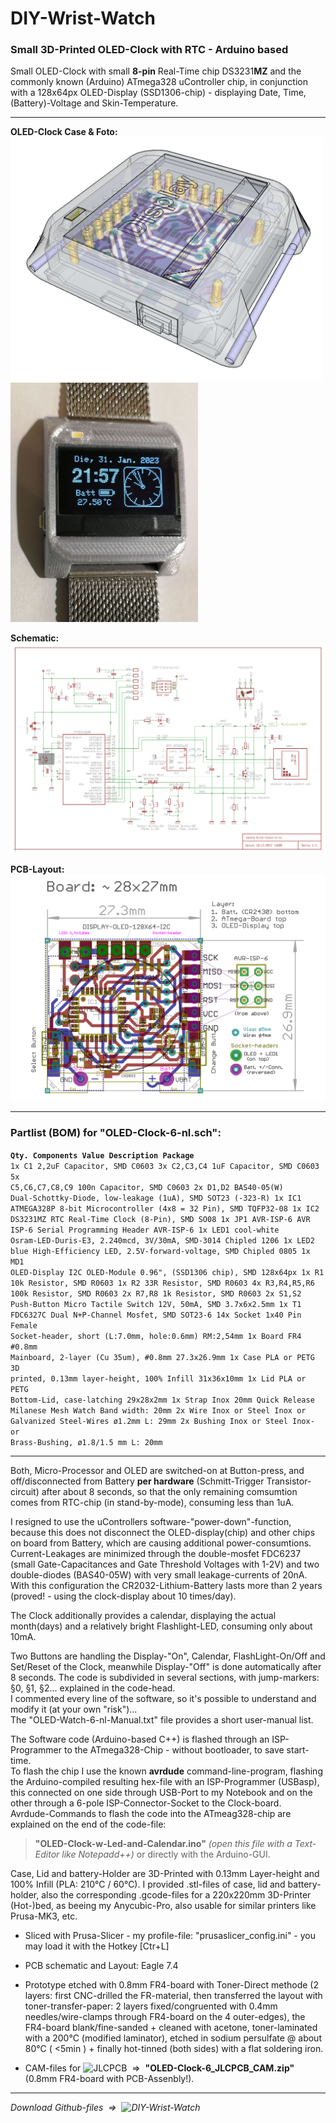 # DIY-Wrist-Watch
### Small 3D-Printed OLED-Clock with RTC - Arduino based

Small OLED-Clock with small **8-pin** Real-Time chip DS3231**MZ** and the commonly known (Arduino) ATmega328 uController chip,
in conjunction with a 128x64px OLED-Display (SSD1306-chip) - displaying Date, Time, (Battery)-Voltage and Skin-Temperature.

----
**OLED-Clock Case & Foto:**  
<img src="https://github.com/nlohr1/DIY-Wrist-Watch/blob/main/OLED-Clock-6-nl_Case.png" width="500"> <img src="https://github.com/nlohr1/DIY-Wrist-Watch/blob/main/OLED-Clock-v6_details.jpg" width="300">  

**Schematic:**  
<img src="https://github.com/nlohr1/DIY-Wrist-Watch/blob/main/OLED-Clock-6-nl-sch.png">  

**PCB-Layout:**  
<img src="https://github.com/nlohr1/DIY-Wrist-Watch/blob/main/OLED-Clock-6-nl-brd.png" width="800">  

----
### Partlist (BOM) for "OLED-Clock-6-nl.sch":  
<b><code>Qty.      Components        Value           Description                                        Package</code></b><code>
1x         C1                2,2uF           Capacitor, SMD                                     C0603
3x         C2,C3,C4          1uF             Capacitor, SMD                                     C0603
5x         C5,C6,C7,C8,C9    100n            Capacitor, SMD                                     C0603
2x         D1,D2             BAS40-05(W)     Dual-Schottky-Diode, low-leakage (1uA), SMD        SOT23 (-323-R)
1x         IC1               ATMEGA328P      8-bit Microcontroller (4x8 = 32 Pin), SMD          TQFP32-08
1x         IC2               DS3231MZ        RTC Real-Time Clock (8-Pin), SMD                   SO08
1x         JP1               AVR-ISP-6       AVR ISP-6 Serial Programming Header                AVR-ISP-6
1x         LED1              cool-white      Osram-LED-Duris-E3, 2.240mcd, 3V/30mA, SMD-3014    Chipled 1206
1x         LED2              blue            High-Efficiency LED, 2.5V-forward-voltage, SMD     Chipled 0805
1x         MD1               OLED-Display    I2C OLED-Module 0.96", (SSD1306 chip), SMD         128x64px
1x         R1                10k             Resistor, SMD                                      R0603
1x         R2                33R             Resistor, SMD                                      R0603
4x         R3,R4,R5,R6       100k            Resistor, SMD                                      R0603
2x         R7,R8             1k              Resistor, SMD                                      R0603
2x         S1,S2             Push-Button     Micro Tactile Switch 12V, 50mA, SMD                3.7x6x2.5mm
1x         T1                FDC6327C        Dual N+P-Channel Mosfet, SMD                       SOT23-6
14x        Socket            1x40 Pin        Female Socket-header, short (L:7.0mm, hole:0.6mm)  RM:2,54mm
1x         Board             FR4 #0.8mm      Mainboard, 2-layer (Cu 35um), #0.8mm               27.3x26.9mm
1x         Case              PLA or PETG     3D printed, 0.13mm layer-height, 100% Infill       31x36x10mm
1x         Lid               PLA or PETG     Bottom-Lid, case-latching                          29x28x2mm
1x         Strap             Inox            20mm Quick Release Milanese Mesh Watch Band        width: 20mm
2x         Wire              Inox or Steel   Inox or Galvanized Steel-Wires ø1.2mm              L: 29mm
2x         Bushing           Inox or Steel   Inox- or Brass-Bushing, ø1.8/1.5 mm                L: 20mm
</code>   

----
Both, Micro-Processor and OLED are switched-on at Button-press, and off/disconnected from Battery **per hardware** (Schmitt-Trigger Transistor-circuit) after about 8 seconds, so that the only remaining comsumtion comes from RTC-chip (in stand-by-mode), consuming less than 1uA.  

I resigned to use the uControllers software-"power-down"-function, because this does not disconnect the OLED-display(chip) and other chips on board from Battery, which are causing additional power-consumtions.  
Current-Leakages are minimized through the double-mosfet FDC6237 (small Gate-Capacitances and Gate Threshold Voltages with 1-2V) and two double-diodes (BAS40-05W) with very small leakage-currents of 20nA.  
With this configuration the CR2032-Lithium-Battery lasts more than 2 years (proved! - using the clock-display about 10 times/day).

The Clock additionally provides a calendar, displaying the actual month(days) and a relatively bright Flashlight-LED, consuming only about 10mA.

Two Buttons are handling the Display-"On", Calendar, FlashLight-On/Off and Set/Reset of the Clock, meanwhile Display-"Off" is done automatically after 8 seconds.
The code is subdivided in several sections, with jump-markers: §0, §1, §2... explained in the code-head.  
I commented every line of the software, so it's possible to understand and modify it (at your own "risk")...  
The "OLED-Watch-6-nl-Manual.txt" file provides a short user-manual list.  

The Software code (Arduino-based C++) is flashed through an ISP-Programmer to the ATmega328-Chip - without bootloader, to save start-time.  
To flash the chip I use the known **avrdude** command-line-program, flashing the Arduino-compiled resulting hex-file with an ISP-Programmer (USBasp), this connected on one side through USB-Port to my Notebook and on the other through a 6-pole ISP-Connector-Socket to the Clock-board.  
Avrdude-Commands to flash the code into the ATmeag328-chip are explained on the end of the code-file:  

> **"OLED-Clock-w-Led-and-Calendar.ino"** *(open this file with a Text-Editor like Notepadd++)* or directly with the Arduino-GUI.

Case, Lid and battery-Holder are 3D-Printed with 0.13mm Layer-height and 100% Infill (PLA: 210°C / 60°C). I provided .stl-files of case, lid and battery-holder, also the corresponding .gcode-files for a 220x220mm 3D-Printer (Hot-)bed, as beeing my Anycubic-Pro, also usable for similar printers like Prusa-MK3, etc.

- Sliced with Prusa-Slicer - my profile-file: "prusaslicer_config.ini" - you may load it with the Hotkey [Ctr+L]  

- PCB schematic and Layout: Eagle 7.4
- Prototype etched with 0.8mm FR4-board with Toner-Direct methode (2 layers: first CNC-drilled the FR-material, then transferred the layout with toner-transfer-paper: 2 layers fixed/congruented with 0.4mm needles/wire-clamps through FR4-board on the 4 outer-edges), the FR4-board blank/fine-sanded + cleaned with acetone, toner-laminated with a 200°C (modified laminator), etched in sodium persulfate @ about 80°C ( <5min ) + finally hot-tinned (both sides) with a flat soldering iron.
- CAM-files for ![JLCPCB](https://jlcpcb.com/) &nbsp;⇒&nbsp; **"OLED-Clock-6_JLCPCB_CAM.zip"** (0.8mm FR4-board with PCB-Assenbly!).

---

*Download Github-files &nbsp;⇒&nbsp; ![DIY-Wrist-Watch](https://github.com/nlohr1/DIY-Wrist-Watch)*  
